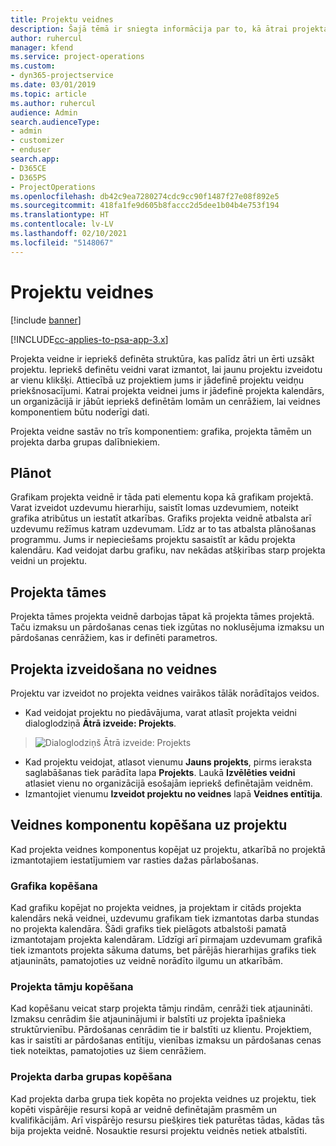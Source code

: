 ```yaml
---
title: Projektu veidnes
description: Šajā tēmā ir sniegta informācija par to, kā ātrai projekta iestatīšanai var izmantot projektu veidnes.
author: ruhercul
manager: kfend
ms.service: project-operations
ms.custom:
- dyn365-projectservice
ms.date: 03/01/2019
ms.topic: article
ms.author: ruhercul
audience: Admin
search.audienceType:
- admin
- customizer
- enduser
search.app:
- D365CE
- D365PS
- ProjectOperations
ms.openlocfilehash: db42c9ea7280274cdc9cc90f1487f27e08f892e5
ms.sourcegitcommit: 418fa1fe9d605b8faccc2d5dee1b04b4e753f194
ms.translationtype: HT
ms.contentlocale: lv-LV
ms.lasthandoff: 02/10/2021
ms.locfileid: "5148067"
---
```

# <a name="project-templates"></a>Projektu veidnes 

[!include [banner](../includes/psa-now-project-operations.md)]

[!INCLUDE[cc-applies-to-psa-app-3.x](../includes/cc-applies-to-psa-app-3x.md)]

Projekta veidne ir iepriekš definēta struktūra, kas palīdz ātri un ērti uzsākt projektu. Iepriekš definētu veidni varat izmantot, lai jaunu projektu izveidotu ar vienu klikšķi. Attiecībā uz projektiem jums ir jādefinē projektu veidņu priekšnosacījumi. Katrai projekta veidnei jums ir jādefinē projekta kalendārs, un organizācijā ir jābūt iepriekš definētām lomām un cenrāžiem, lai veidnes komponentiem būtu noderīgi dati.

Projekta veidne sastāv no trīs komponentiem: grafika, projekta tāmēm un projekta darba grupas dalībniekiem.

## <a name="schedule"></a>Plānot

Grafikam projekta veidnē ir tāda pati elementu kopa kā grafikam projektā. Varat izveidot uzdevumu hierarhiju, saistīt lomas uzdevumiem, noteikt grafika atribūtus un iestatīt atkarības. Grafiks projekta veidnē atbalsta arī uzdevumu režīmus katram uzdevumam. Līdz ar to tas atbalsta plānošanas programmu. Jums ir nepieciešams projektu sasaistīt ar kādu projekta kalendāru. Kad veidojat darbu grafiku, nav nekādas atšķirības starp projekta veidni un projektu.

## <a name="project-estimates"></a>Projekta tāmes

Projekta tāmes projekta veidnē darbojas tāpat kā projekta tāmes projektā. Taču izmaksu un pārdošanas cenas tiek izgūtas no noklusējuma izmaksu un pārdošanas cenrāžiem, kas ir definēti parametros.

## <a name="creating-a-project-from-a-template"></a>Projekta izveidošana no veidnes
 
Projektu var izveidot no projekta veidnes vairākos tālāk norādītajos veidos.

- Kad veidojat projektu no piedāvājuma, varat atlasīt projekta veidni dialoglodziņā **Ātrā izveide: Projekts**.

> ![Dialoglodziņš Ātrā izveide: Projekts](media/project-11.png)

- Kad projektu veidojat, atlasot vienumu **Jauns projekts**, pirms ieraksta saglabāšanas tiek parādīta lapa **Projekts**. Laukā **Izvēlēties veidni** atlasiet vienu no organizācijā esošajām iepriekš definētajām veidnēm.
- Izmantojiet vienumu **Izveidot projektu no veidnes** lapā **Veidnes entītija**.

## <a name="copying-components-of-template-to-project"></a>Veidnes komponentu kopēšana uz projektu

Kad projekta veidnes komponentus kopējat uz projektu, atkarībā no projektā izmantotajiem iestatījumiem var rasties dažas pārlabošanas.

### <a name="copying-the-schedule"></a>Grafika kopēšana

Kad grafiku kopējat no projekta veidnes, ja projektam ir citāds projekta kalendārs nekā veidnei, uzdevumu grafikam tiek izmantotas darba stundas no projekta kalendāra. Šādi grafiks tiek pielāgots atbalstoši pamatā izmantotajam projekta kalendāram. Līdzīgi arī pirmajam uzdevumam grafikā tiek izmantots projekta sākuma datums, bet pārējās hierarhijas grafiks tiek atjaunināts, pamatojoties uz veidnē norādīto ilgumu un atkarībām. 

### <a name="copying-project-estimates"></a>Projekta tāmju kopēšana 

Kad kopēšanu veicat starp projekta tāmju rindām, cenrāži tiek atjaunināti. Izmaksu cenrādim šie atjauninājumi ir balstīti uz projekta īpašnieka struktūrvienību. Pārdošanas cenrādim tie ir balstīti uz klientu. Projektiem, kas ir saistīti ar pārdošanas entītiju, vienības izmaksu un pārdošanas cenas tiek noteiktas, pamatojoties uz šiem cenrāžiem.

### <a name="copying-a-project-team"></a>Projekta darba grupas kopēšana

Kad projekta darba grupa tiek kopēta no projekta veidnes uz projektu, tiek kopēti vispārējie resursi kopā ar veidnē definētajām prasmēm un kvalifikācijām. Arī vispārējo resursu piešķires tiek paturētas tādas, kādas tās bija projekta veidnē. Nosauktie resursi projektu veidnēs netiek atbalstīti.
